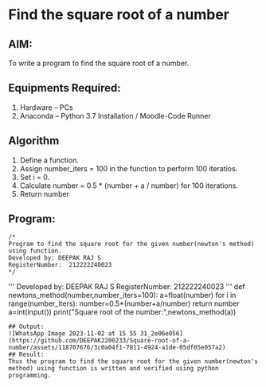 # Find the square root of a number

## AIM:
To write a program to find the square root of a number.

## Equipments Required:
1. Hardware – PCs
2. Anaconda – Python 3.7 Installation / Moodle-Code Runner

## Algorithm
1. Define a function.
2. Assign number_iters = 100 in the function to perform 100 iteratios.
3. Set i = 0.
4. Calculate  number = 0.5 * (number + a / number) for 100 iterations.
5. Return number

## Program:
```
/*
Program to find the square root for the given number(newton's method) using function.
Developed by: DEEPAK RAJ S
RegisterNumber:  212222240023
*/
```
'''
Developed by: DEEPAK RAJ S
RegisterNumber: 212222240023
'''
def newtons_method(number,number_iters=100):
    a=float(number)
    for i in range(number_iters):
        number=0.5*(number+a/number)
    return number
a=int(input())
print("Square root of the number:",newtons_method(a))
```
## Output:
![WhatsApp Image 2023-11-02 at 15 55 31_2e06e056](https://github.com/DEEPAK2200233/Square-root-of-a-number/assets/118707676/3c0a04f1-7811-4924-a1de-05df05e057a2)
## Result:
Thus the program to find the square root for the given number(newton's method) using function is written and verified using python programming.
